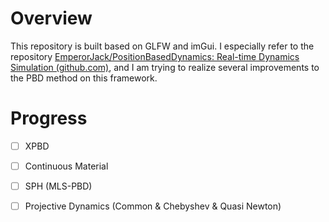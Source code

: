 # Overview

This repository is built based on GLFW and imGui. I especially refer to the repository [EmperorJack/PositionBasedDynamics: Real-time Dynamics Simulation (github.com)](https://github.com/EmperorJack/PositionBasedDynamics), and I am trying to realize several improvements to the PBD method on this framework.



# Progress

- [ ] XPBD
- [ ] Continuous Material
- [ ] SPH (MLS-PBD)
- [ ] Projective Dynamics (Common & Chebyshev & Quasi Newton)

